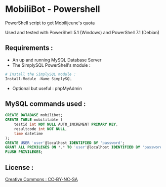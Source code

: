 # MobiliBot - Powershell
PowerShell script to get Mobilijeune's quota

Used and tested with PowerShell 5.1 (Windows) and PowerShell 7.1 (Debian)

## Requirements :
- An up and running MySQL Database Server
- The SimplySQL PowerShell's module :
```powershell
# Install the SimplySQL module : 
Install-Module -Name SimplySQL
```
- Optional but useful : phpMyAdmin

## MySQL commands used :
```sql
CREATE DATABASE mobilibot;
CREATE TABLE mobilitable (
    testid int NOT NULL AUTO_INCREMENT PRIMARY KEY,
    resultcode int NOT NULL,
    time datetime
);
CREATE USER 'user'@localhost IDENTIFIED BY 'password';
GRANT ALL PRIVILEGES ON *.* TO 'user'@localhost IDENTIFIED BY 'password';
FLUSH PRIVILEGES;
```

## License :
[Creative Commons : CC-BY-NC-SA](https://creativecommons.org/licenses/by-nc-sa/4.0/)